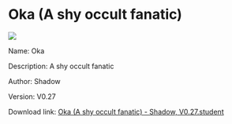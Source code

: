 # Oka (A shy occult fanatic)

<img src = "https://raw.githubusercontent.com/Arbiter1223/Koukou-Gurashi-Custom-Students/master/Students/Files/Oka%20(A%20shy%20occult%20fanatic).png">

Name: Oka

Description: A shy occult fanatic

Author: Shadow

Version: V0.27

Download link: <a href="https://raw.githubusercontent.com/Arbiter1223/Koukou-Gurashi-Custom-Students/master/Students/Files/Oka%20(A%20shy%20occult%20fanatic)%20-%20Shadow%2C%20V0.27.student">Oka (A shy occult fanatic) - Shadow, V0.27.student</a>
